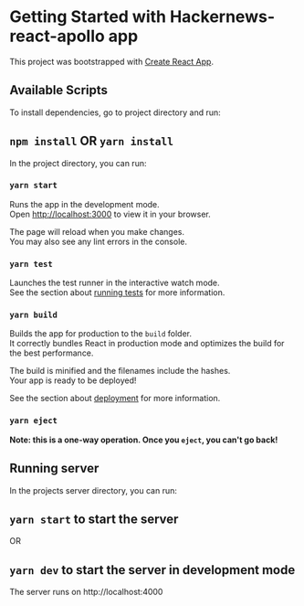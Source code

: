 # Getting Started with Hackernews-react-apollo app

This project was bootstrapped with [Create React App](https://github.com/facebook/create-react-app).

## Available Scripts

To install dependencies, go to project directory and run:

## `npm install` OR `yarn install`

In the project directory, you can run:

### `yarn start`

Runs the app in the development mode.\
Open [http://localhost:3000](http://localhost:3000) to view it in your browser.

The page will reload when you make changes.\
You may also see any lint errors in the console.

### `yarn test`

Launches the test runner in the interactive watch mode.\
See the section about [running tests](https://facebook.github.io/create-react-app/docs/running-tests) for more information.

### `yarn build`

Builds the app for production to the `build` folder.\
It correctly bundles React in production mode and optimizes the build for the best performance.

The build is minified and the filenames include the hashes.\
Your app is ready to be deployed!

See the section about [deployment](https://facebook.github.io/create-react-app/docs/deployment) for more information.

### `yarn eject`

**Note: this is a one-way operation. Once you `eject`, you can't go back!**

## Running server
In the projects server directory, you can run:

## `yarn start` to start the server

OR

## `yarn dev` to start the server in development mode

The server runs on http://localhost:4000